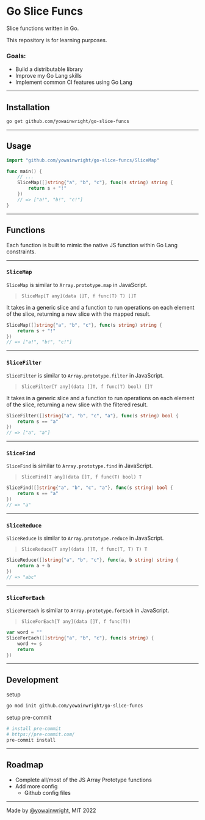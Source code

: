 # Go Slice Funcs

Slice functions written in Go.

This repository is for learning purposes.

### Goals:

- Build a distributable library
- Improve my Go Lang skills
- Implement common CI features using Go Lang

---

## Installation

```sh
go get github.com/yowainwright/go-slice-funcs
```

---

## Usage

```go
import "github.com/yowainwright/go-slice-funcs/SliceMap"

func main() {
    // ...
    SliceMap([]string{"a", "b", "c"}, func(s string) string {
        return s + "!"
    })
    // => ["a!", "b!", "c!"]
}
```

---
## Functions

Each function is built to mimic the native JS function within Go Lang constraints.

---
### `SliceMap`

`SliceMap` is similar to `Array.prototype.map` in JavaScript.

> `SliceMap[T any](data []T, f func(T) T) []T`

It takes in a generic slice and a function to run operations on each element of the slice, returning a new slice with the mapped result.

```go
SliceMap([]string{"a", "b", "c"}, func(s string) string {
    return s + "!"
})
// => ["a!", "b!", "c!"]
```

---

### `SliceFilter`

`SliceFilter` is similar to `Array.prototype.filter` in JavaScript.

> `SliceFilter[T any](data []T, f func(T) bool) []T`

It takes in a generic slice and a function to run operations on each element of the slice, returning a new slice with the filtered result.

```go
SliceFilter([]string{"a", "b", "c", "a"}, func(s string) bool {
    return s == "a"
})
// => ["a", "a"]
```

---

### `SliceFind`

`SliceFind` is similar to `Array.prototype.find` in JavaScript.

> `SliceFind[T any](data []T, f func(T) bool) T`

```go
SliceFind([]string{"a", "b", "c", "a"}, func(s string) bool {
    return s == "a"
})
// => "a"
```

---

### `SliceReduce`

`SliceReduce` is similar to `Array.prototype.reduce` in JavaScript.

> `SliceReduce[T any](data []T, f func(T, T) T) T`

```go
SliceReduce([]string{"a", "b", "c"}, func(a, b string) string {
    return a + b
})
// => "abc"
```

---

### `SliceForEach`

`SliceForEach` is similar to `Array.prototype.forEach` in JavaScript.

> `SliceForEach[T any](data []T, f func(T))`

```go
var word = ""
SliceForEach([]string{"a", "b", "c"}, func(s string) {
    word += s
    return
})
```

---

## Development

setup
```sh
go mod init github.com/yowainwright/go-slice-funcs
```

setup pre-commit
```sh
# install pre-commit
# https://pre-commit.com/
pre-commit install
```
---

## Roadmap

- Complete all/most of the JS Array Prototype functions
- Add more config
  - Github config files

---

Made by [@yowainwright](https://github.com/yowainwright), MIT 2022
